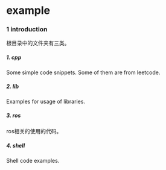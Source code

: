 # example

### 1 introduction

根目录中的文件夹有三类。

##### 1. cpp

Some simple code snippets. Some of them are from leetcode.

##### 2. lib

Examples for usage of libraries.

##### 3. ros

ros相关的使用的代码。

##### 4. shell

Shell code examples.
